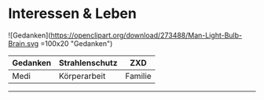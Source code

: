 # Interessen & Leben

<!-- ![Gedanken](https://github.com/adam-p/markdown-here/raw/master/src/common/images/icon48.png "Logo Title Text 1") -->
![Gedanken](https://openclipart.org/download/273488/Man-Light-Bulb-Brain.svg =100x20 "Gedanken")

| Gedanken  | Strahlenschutz | ZXD  
| --------- |--------------- | ----
| Medi      | Körperarbeit   | Familie 

---
